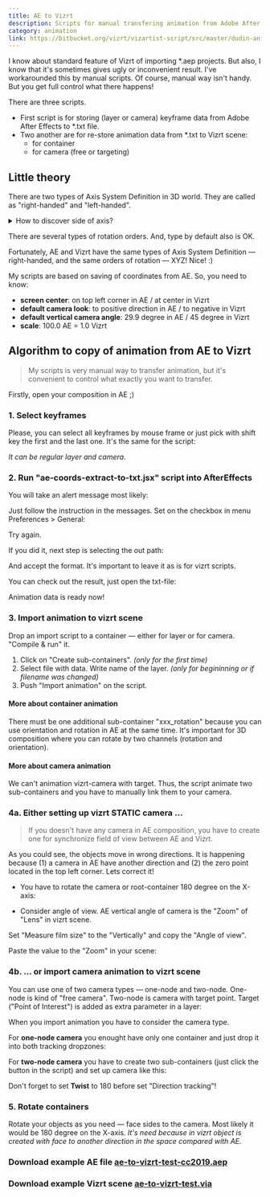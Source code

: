 ```yaml
---
title: AE to Vizrt
description: Scripts for manual transfering animation from Adobe After Effects to Vizrt.
category: animation
link: https://bitbucket.org/vizrt/vizartist-script/src/master/dudin-animation/ae-to-vizrt/
---
```


I know about standard feature of Vizrt of importing \*.aep projects. But also, I know that it's sometimes gives ugly or inconvenient result. I've workarounded this by manual scripts. Of course, manual way isn't handy. But you get full control what there happens!

There are three scripts.

* First script is for storing (layer or camera) keyframe data from Adobe After Effects to *.txt file.
* Two another are for re-store animation data from *.txt to Vizrt scene:
  * for container
  * for camera (free or targeting)

## Little theory

There are two types of Axis System Definition in 3D world. They are called as "right-handed" and "left-handed".

<details><summary>How to discover side of axis?</summary>
Just look at your palms and count your fingers:
<ol>
<li>Thumb — X</li>
<li>Index — Y</li>
<li>Middle — Z</li>
</ol>
<media-image name="axes-system-definition.png" />
</details>

There are several types of rotation orders. And, type by default also is OK.

<media-image name="vizrt-axes-oerder.png" />

Fortunately, AE and Vizrt have the same types of Axis System Definition — right-handed, and the same orders of rotation — XYZ! Nice! :)

My scripts are based on saving of coordinates from AE. So, you need to know:

* __screen center__: on top left corner in AE / at center in Vizrt
* __default camera look__: to positive direction in AE / to negative in Vizrt
* __default vertical camera angle__: 29.9 degree in AE / 45 degree in Vizrt
* __scale__: 100.0 AE = 1.0 Vizrt

## Algorithm to copy of animation from AE to Vizrt

> My scripts is very manual way to transfer animation, but it's convenient to control what exactly you want to transfer.

Firstly, open your composition in AE ;)

### 1. Select keyframes

Please, you can select all keyframes by mouse frame or just pick with shift key the first and the last one. It's the same for the script:

<media-image name="ae-select-keyframes.png" />

_It can be regular layer and camera._

### 2. Run "ae-coords-extract-to-txt.jsx" script into AfterEffects

<media-image name="ae-menu-run-script.png" />

You will take an alert message most likely:

<media-image name="ae-script-alert.png" />

Just follow the instruction in the messages. Set on the checkbox in menu Preferences > General:

<media-image name="ae-allow-scripts-to-write-files.png" />

Try again.

If you did it, next step is selecting the out path:

<media-image name="ae-select-path.png" />

And accept the format. It's important to leave it as is for vizrt scripts.

<media-image name="ae-select-format.png" />

You can check out the result, just open the txt-file:

<media-image name="txt-format.png" />

Animation data is ready now!

### 3. Import animation to vizrt scene

Drop an import script to a container — either for layer or for camera. "Compile & run" it. 

1. Click on "Create sub-containers". _(only for the first time)_
2. Select file with data. Write name of the layer. _(only for begininning or if filename was changed)_
3. Push "Import animation" on the script.

<media-image name="vizrt-ui-layer-script.png" />

#### More about container animation

There must be one additional sub-container "xxx_rotation" because you can use orientation and rotation in AE at the same time. It's important for 3D composition where you can rotate by two channels (rotation and orientation).

<media-image name="vizrt-layer-tree.png" />

#### More about camera animation

We can't animation vizrt-camera with target. Thus, the script animate two sub-containers and you have to manually link them to your camera.

<media-image name="vizrt-cam-tree.png" />

### 4a. Either setting up vizrt STATIC camera ...

> If you doesn't have any camera in AE composition, you have to create one for synchronize field of view between AE and Vizrt.

As you could see, the objects move in wrong directions. It is happening because (1) a camera in AE have another direction and (2) the zero point located in the top left corner. Lets correct it!

* You have to rotate the camera or root-container 180 degree on the X-axis:

<media-image name="camera-rotation.png" />

* Consider angle of view. AE vertical angle of camera is the "Zoom" of "Lens" in vizrt scene.

Set "Measure film size" to the "Vertically" and copy the "Angle of view".

<media-image name="ae-camera-settings.png" />

Paste the value to the "Zoom" in your scene:

<media-image name="vizrt-camera-settings.png" />

### 4b. ... or import camera animation to vizrt scene

You can use one of two camera types — one-node and two-node. One-node is kind of "free camera". Two-node is camera with target point. Target ("Point of Interest") is added as extra parameter in a layer:

<media-image name="ae-type-cam.png" />

When you import animation you have to consider the camera type.

For __one-node camera__ you enought have only one container and just drop it into both tracking dropzones:

<media-image name="vizrt-one-node-cam.png" />

For __two-node camera__ you have to create two sub-containers (just click the button in the script) and set up camera like this:

<media-image name="vizrt-two-node-cam.png" />

Don't forget to set __Twist__ to 180 before set "Direction tracking"!

### 5. Rotate containers

Rotate your objects as you need — face sides to the camera. Most likely it would be 180 degree on the X-axis. _It's need because in vizrt object is created with face to another direction in the space compared with AE._

### Download example AE file [ae-to-vizrt-test-cc2019.aep](/assets/scripts/vizartist/ae-to-vizrt/ae-to-vizrt-test-cc2019.aep)
### Download example Vizrt scene [ae-to-vizrt-test.via](/assets/scripts/vizartist/ae-to-vizrt/ae-to-vizrt-test.via)
